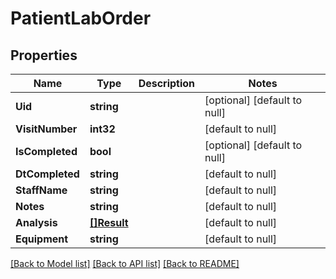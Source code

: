 # PatientLabOrder

## Properties
Name | Type | Description | Notes
------------ | ------------- | ------------- | -------------
**Uid** | **string** |  | [optional] [default to null]
**VisitNumber** | **int32** |  | [default to null]
**IsCompleted** | **bool** |  | [optional] [default to null]
**DtCompleted** | **string** |  | [default to null]
**StaffName** | **string** |  | [default to null]
**Notes** | **string** |  | [default to null]
**Analysis** | [**[]Result**](Result.md) |  | [default to null]
**Equipment** | **string** |  | [default to null]

[[Back to Model list]](../README.md#documentation-for-models) [[Back to API list]](../README.md#documentation-for-api-endpoints) [[Back to README]](../README.md)

